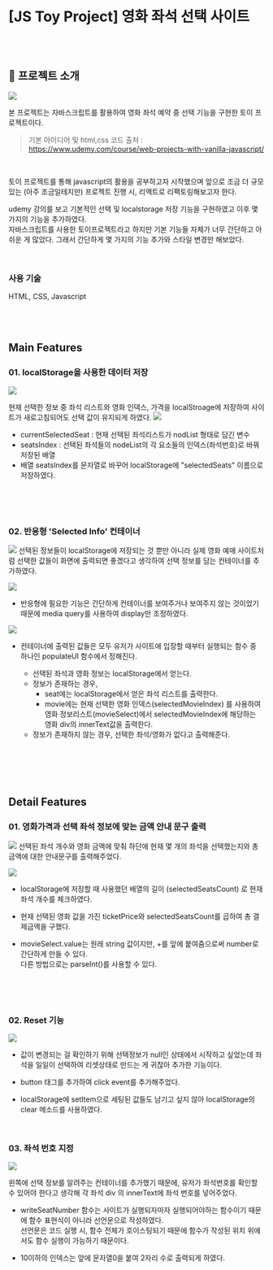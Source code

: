 # [JS Toy Project] 영화 좌석 선택 사이트
<br/><br/>

## 🎥 프로젝트 소개
![](https://images.velog.io/images/sohyeon00/post/bf329b33-9c11-426c-81d4-c142bd77721b/%602.gif)

본 프로젝트는 자바스크립트를 활용하여 영화 좌석 예약 중 선택 기능을 구현한 토이 프로젝트이다.  

> 기본 아이디어 및 html,css 코드 출처 : <br/> https://www.udemy.com/course/web-projects-with-vanilla-javascript/

<br/> 

토이 프로젝트를 통해 javascript의 활용을 공부하고자 시작했으며 앞으로 조금 더 규모있는 (아주 조금일테지만) 프로젝트 진행 시, 리액트로 리팩토링해보고자 한다.

udemy 강의를 보고 기본적인 선택 및 localstorage 저장 기능을 구현하였고 이후 몇 가지의 기능을 추가하였다.  
자바스크립트를 사용한 토이프로젝트라고 하지만 기본 기능들 자체가 너무 간단하고 아쉬운 게 많았다. 그래서 간단하게 몇 가지의 기능 추가와 스타일 변경만 해보았다. 

<br/>

### 사용 기술
HTML, CSS, Javascript
<br/><br/><br/><br/>

## Main Features

### 01. localStorage을 사용한 데이터 저장  
![](https://images.velog.io/images/sohyeon00/post/92b51c35-a098-4a7b-9791-499fdf4d55b5/%604.gif)  

현재 선택한 정보 중 좌석 리스트와 영화 인덱스, 가격을 localStroage에 저장하여 사이트가 새로고침되어도 선택 값이 유지되게 하였다. 
![](https://images.velog.io/images/sohyeon00/post/d75d7002-0787-44ad-b4fa-524c48d57e07/carbon%20(3).png)
* currentSelectedSeat : 현재 선택된 좌석리스트가 nodList 형태로 담긴 변수
* seatsIndex : 선택된 좌석들의 nodeList의 각 요소들의 인덱스(좌석번호)로 바꿔 저장된 배열
* 배열 seatsIndex를 문자열로 바꾸어 localStorage에 "selectedSeats" 이름으로 저장하였다.


<br/><br/><br/>

### 02. 반응형 'Selected Info' 컨테이너 


![](https://images.velog.io/images/sohyeon00/post/13997717-12a6-481a-803c-87e67ac66257/%604.gif)
선택된 정보들이 localStorage에 저장되는 것 뿐만 아니라 실제 영화 예매 사이트처럼 선택한 값들이 화면에 출력되면 좋겠다고 생각하여 선택 정보를 담는 컨테이너를 추가하였다.  

![](https://images.velog.io/images/sohyeon00/post/adb60715-7494-48e3-bd3e-5bb7a7d3bffd/carbon.png)
* 반응형에 필요한 기능은 간단하게 컨테이너를 보여주거나 보여주지 않는 것이었기 때문에 media query를 사용하여 display만 조정하였다.  

![](https://images.velog.io/images/sohyeon00/post/7316f38f-4e36-402b-813c-628e07127d15/carbon%20(1).png)
* 컨테이너에 출력된 값들은 모두 유저가 사이트에 입장할 때부터 실행되는 함수 중 하나인 populateUI 함수에서 정해진다.

  - 선택된 좌석과 영화 정보는 localStorage에서 얻는다.
  - 정보가 존재하는 경우,
    - seat에는 localStorage에서 얻은 좌석 리스트를 출력한다.
    - movie에는 현재 선택한 영화 인덱스(selectedMovieIndex) 를 사용하여 영화 정보리스트(movieSelect)에서 selectedMovieIndex에 해당하는 영화 div의 innerText값을 출력한다.
  - 정보가 존재하지 않는 경우,
  선택한 좌석/영화가 없다고 출력해준다.

<br/><br/><br/><br/>

## Detail Features


### 01. 영화가격과 선택 좌석 정보에 맞는 금액 안내 문구 출력 
![](https://images.velog.io/images/sohyeon00/post/d734b788-f564-45ca-a232-ec54fe6830bf/%604.gif)
선택된 좌석 개수와 영화 금액에 맞춰 하단에 현재 몇 개의 좌석을 선택했는지와 총 금액에 대한 안내문구를 출력해주었다.  

![](https://images.velog.io/images/sohyeon00/post/9f917c70-a07c-42e1-a7f9-e3461350ef74/carbon%20(1).png)

* localStorage에 저장할 때 사용했던 배열의 길이 (selectedSeatsCount) 로 현재 좌석 개수를 체크하였다.
* 현재 선택된 영화 값을 가진 ticketPrice와 selectedSeatsCount를 곱하여 총 결제금액을 구했다.

* movieSelect.value는 원래 string 값이지만, +를 앞에 붙여줌으로써 number로 간단하게 만들 수 있다.  
  다른 방법으로는 parseInt()를 사용할 수 있다.

<br/><br/><br/>

### 02. Reset 기능
![](https://images.velog.io/images/sohyeon00/post/787fc75b-9226-4351-bde4-12cc8e624af3/carbon%20(4).png)

* 값이 변경되는 걸 확인하기 위해 선택정보가 null인 상태에서 시작하고 싶었는데 좌석을 일일이 선택하여 리셋상태로 만드는 게 귀찮아 추가한 기능이다.

* button 태그를 추가하여 click event를 추가해주었다.
* localStorage에 setItem으로 세팅된 값들도 남기고 싶지 않아 localStorage의 clear 메소드를 사용하였다.

<br/>

### 03. 좌석 번호 지정
![](https://images.velog.io/images/sohyeon00/post/3b65932a-1e1c-48a0-8f1f-8a8222ed251c/carbon%20(2).png)

왼쪽에 선택 정보를 알려주는 컨테이너를 추가했기 때문에, 유저가 좌석번호를 확인할 수 있어야 한다고 생각해 각 좌석 div 의 innerText에 좌석 번호를 넣어주었다.

* writeSeatNumber 함수는 사이트가 실행되자마자 실행되어야하는 함수이기 때문에 함수 표현식이 아니라 선언문으로 작성하였다.  
선언문은 코드 실행 시, 함수 전체가 호이스팅되기 때문에 함수가 작성된 위치 위에서도 함수 실행이 가능하기 때문이다. 

* 10이하의 인덱스는 앞에 문자열0을 붙여 2자리 수로 출력되게 하였다.
<br/><br/><br/><br/>

